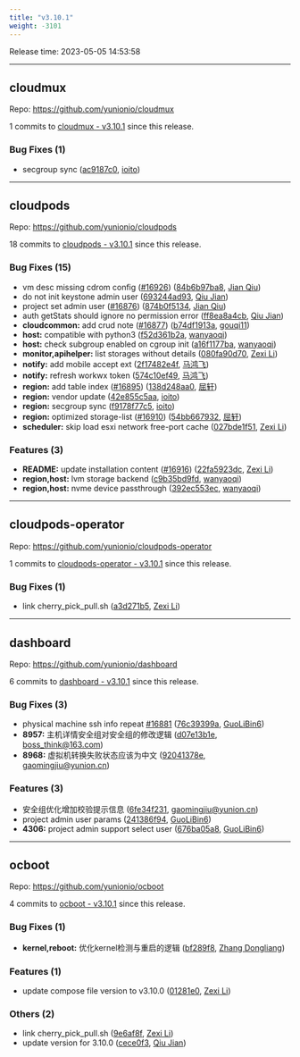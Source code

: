 ```yaml
---
title: "v3.10.1"
weight: -3101
---
```


Release time: 2023-05-05 14:53:58

-----

## cloudmux

Repo: https://github.com/yunionio/cloudmux

1 commits to [cloudmux - v3.10.1] since this release.

### Bug Fixes (1)
- secgroup sync ([ac9187c0](https://github.com/yunionio/cloudmux/commit/ac9187c0d62c971ca5ae4246cf315300baab44b0), [ioito](mailto:qu_xuan@icloud.com))

[cloudmux - v3.10.1]: https://github.com/yunionio/cloudmux/compare/v3.10.0...v3.10.1
-----

## cloudpods

Repo: https://github.com/yunionio/cloudpods

18 commits to [cloudpods - v3.10.1] since this release.

### Bug Fixes (15)
- vm desc missing cdrom config ([#16926](https://github.com/yunionio/cloudpods/issues/16926)) ([84b6b97ba8](https://github.com/yunionio/cloudpods/commit/84b6b97ba81e53cefa0dc77e6a7947d03f5b4f4f), [Jian Qiu](mailto:swordqiu@gmail.com))
- do not init keystone admin user ([693244ad93](https://github.com/yunionio/cloudpods/commit/693244ad939deac1008b1ff7fda916c9a6eb5adb), [Qiu Jian](mailto:qiujian@yunionyun.com))
- project set admin user ([#16876](https://github.com/yunionio/cloudpods/issues/16876)) ([874b0f5134](https://github.com/yunionio/cloudpods/commit/874b0f5134943ecf4415f13c16bcc810cd5fb84d), [Jian Qiu](mailto:swordqiu@gmail.com))
- auth getStats should ignore no permission error ([ff8ea8a4cb](https://github.com/yunionio/cloudpods/commit/ff8ea8a4cb988897f18f404b415c2dd4618432e7), [Qiu Jian](mailto:qiujian@yunionyun.com))
- **cloudcommon:** add crud note ([#16877](https://github.com/yunionio/cloudpods/issues/16877)) ([b74df1913a](https://github.com/yunionio/cloudpods/commit/b74df1913ae22db26443c923a5d6908e7fca892e), [gouqi11](mailto:66834753+gouqi11@users.noreply.github.com))
- **host:** compatible with python3 ([f52d361b2a](https://github.com/yunionio/cloudpods/commit/f52d361b2a48b850c916227118692bc5c4feb139), [wanyaoqi](mailto:d3lx.yq@gmail.com))
- **host:** check subgroup enabled on cgroup init ([a16f1177ba](https://github.com/yunionio/cloudpods/commit/a16f1177ba48b411337b4dcdf992675490e33428), [wanyaoqi](mailto:d3lx.yq@gmail.com))
- **monitor,apihelper:** list storages without details ([080fa90d70](https://github.com/yunionio/cloudpods/commit/080fa90d7079b23e354f80a4b0e248eb8cb341a5), [Zexi Li](mailto:zexi.li@icloud.com))
- **notify:** add mobile accept ext ([2f17482e4f](https://github.com/yunionio/cloudpods/commit/2f17482e4f0ce168745d80616e6996df3a3385f1), [马鸿飞](mailto:mahongfei@yunion.cn))
- **notify:** refresh workwx token ([574c10ef49](https://github.com/yunionio/cloudpods/commit/574c10ef497eb977881f340924820ee8b0cd7a6f), [马鸿飞](mailto:mahongfei@yunion.cn))
- **region:** add table index ([#16895](https://github.com/yunionio/cloudpods/issues/16895)) ([138d248aa0](https://github.com/yunionio/cloudpods/commit/138d248aa00e56155cb43d2990521b262fb90c7d), [屈轩](mailto:qu_xuan@icloud.com))
- **region:** vendor update ([42e855c5aa](https://github.com/yunionio/cloudpods/commit/42e855c5aa7b4e58c2bc33e0cf25cf0b4c260c9d), [ioito](mailto:qu_xuan@icloud.com))
- **region:** secgroup sync ([f9178f77c5](https://github.com/yunionio/cloudpods/commit/f9178f77c5d1471f19bd07b07b7afc5b06e54aca), [ioito](mailto:qu_xuan@icloud.com))
- **region:** optimized storage-list ([#16910](https://github.com/yunionio/cloudpods/issues/16910)) ([54bb667932](https://github.com/yunionio/cloudpods/commit/54bb667932bc5d7f54df68ef462df78cd0777c7e), [屈轩](mailto:qu_xuan@icloud.com))
- **scheduler:** skip load esxi network free-port cache ([027bde1f51](https://github.com/yunionio/cloudpods/commit/027bde1f5169e0173c3916522cb32a6bd0ba2ea4), [Zexi Li](mailto:zexi.li@icloud.com))

### Features (3)
- **README:** update installation content ([#16916](https://github.com/yunionio/cloudpods/issues/16916)) ([22fa5923dc](https://github.com/yunionio/cloudpods/commit/22fa5923dc19149f06955f7fc270bd15dbc2adca), [Zexi Li](mailto:zexi.li@icloud.com))
- **region,host:** lvm storage backend ([c9b35bd9fd](https://github.com/yunionio/cloudpods/commit/c9b35bd9fd0d94ddc02f0d7e4b5b86e1867f0ff5), [wanyaoqi](mailto:d3lx.yq@gmail.com))
- **region,host:** nvme device passthrough ([392ec553ec](https://github.com/yunionio/cloudpods/commit/392ec553ec471437d19eb244b2ac45c9e6a4a877), [wanyaoqi](mailto:d3lx.yq@gmail.com))

[cloudpods - v3.10.1]: https://github.com/yunionio/cloudpods/compare/v3.10.0...v3.10.1
-----

## cloudpods-operator

Repo: https://github.com/yunionio/cloudpods-operator

1 commits to [cloudpods-operator - v3.10.1] since this release.

### Bug Fixes (1)
- link cherry_pick_pull.sh ([a3d271b5](https://github.com/yunionio/cloudpods-operator/commit/a3d271b5fe13388d34629480670a4bf7c3f330a4), [Zexi Li](mailto:zexi.li@icloud.com))

[cloudpods-operator - v3.10.1]: https://github.com/yunionio/cloudpods-operator/compare/v3.10.0...v3.10.1
-----

## dashboard

Repo: https://github.com/yunionio/dashboard

6 commits to [dashboard - v3.10.1] since this release.

### Bug Fixes (3)
- physical machine ssh info repeat [#16881](https://github.com/yunionio/dashboard/issues/16881) ([76c39399a](https://github.com/yunionio/dashboard/commit/76c39399a218cb7cc694d28252a222932670034e), [GuoLiBin6](mailto:glbin533@163.com))
- **8957:** 主机详情安全组对安全组的修改逻辑 ([d07e13b1e](https://github.com/yunionio/dashboard/commit/d07e13b1edf2243381467945762e82cfbd83b2ea), [boss_think@163.com](mailto:boss_think@163.com))
- **8968:** 虚拟机转换失败状态应该为中文 ([92041378e](https://github.com/yunionio/dashboard/commit/92041378eb1f593bc1fb49f725b633fdd6a6cbe1), [gaomingjiu@yunion.cn](mailto:gaomingjiu@yunion.cn))

### Features (3)
- 安全组优化增加校验提示信息 ([6fe34f231](https://github.com/yunionio/dashboard/commit/6fe34f23180bafc6e5585fbdb279bd697a4c27b6), [gaomingjiu@yunion.cn](mailto:gaomingjiu@yunion.cn))
- project admin user params ([241386f94](https://github.com/yunionio/dashboard/commit/241386f94259c7197f4ad9c96fa04b1c082da76b), [GuoLiBin6](mailto:glbin533@163.com))
- **4306:** project admin support select user ([676ba05a8](https://github.com/yunionio/dashboard/commit/676ba05a86fc7f5762e817da1b58091bf91a3f82), [GuoLiBin6](mailto:glbin533@163.com))

[dashboard - v3.10.1]: https://github.com/yunionio/dashboard/compare/v3.10.0...v3.10.1
-----

## ocboot

Repo: https://github.com/yunionio/ocboot

4 commits to [ocboot - v3.10.1] since this release.

### Bug Fixes (1)
- **kernel,reboot:** 优化kernel检测与重启的逻辑 ([bf289f8](https://github.com/yunionio/ocboo/commit/bf289f89467e440ebb26f43206652d279aec11e7), [Zhang Dongliang](mailto:zhangdongliang@yunion.cn))

### Features (1)
- update compose file version to v3.10.0 ([01281e0](https://github.com/yunionio/ocboo/commit/01281e014ec6b2f40f8f3fc1a7682aa7b0861f5d), [Zexi Li](mailto:zexi.li@icloud.com))

### Others (2)
- link cherry_pick_pull.sh ([9e6af8f](https://github.com/yunionio/ocboo/commit/9e6af8fd6d8344751cfa2b124e06eb5ba6da0a35), [Zexi Li](mailto:zexi.li@icloud.com))
- update version for 3.10.0 ([cece0f3](https://github.com/yunionio/ocboo/commit/cece0f359d8cbd49340323b3f4a1985f85330208), [Qiu Jian](mailto:qiujian@yunionyun.com))

[ocboot - v3.10.1]: https://github.com/yunionio/ocboot/compare/v3.10.0...v3.10.1
